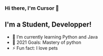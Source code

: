 ### Hi there, I'm Cursor 👋

## I'm a Student, Developper!

- 🌱 I’m currently learning Python and Java
- 🥅 2021 Goals: Mastery of python
- ⚡ Fun fact: I love pets



